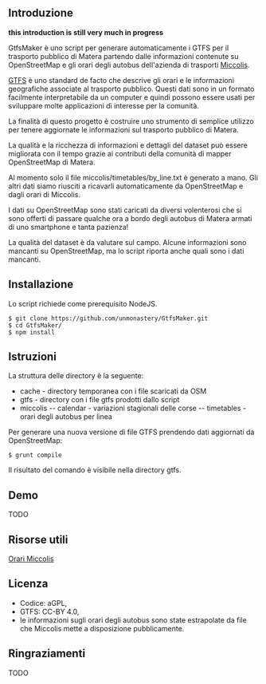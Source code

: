 ## Introduzione ##

__this introduction is still very much in progress__

GtfsMaker è uno script per generare automaticamente i GTFS per il trasporto pubblico di Matera partendo dalle informazioni contenute su OpenStreetMap e gli orari degli autobus dell'azienda di trasporti [Miccolis](http://www.miccolis-spa.it/).

[GTFS](https://developers.google.com/transit/gtfs/) è uno standard de facto che descrive gli orari e le informazioni geografiche associate al trasporto pubblico. Questi dati sono in un formato facilmente interpretabile da un computer e quindi possono essere usati per sviluppare molte applicazioni di interesse per la comunità.

La finalità di questo progetto è costruire uno strumento di semplice utilizzo per tenere aggiornate le informazioni sul trasporto pubblico di Matera.

La qualità e la ricchezza di informazioni e dettagli del dataset può essere migliorata con il tempo grazie ai contributi della comunità di mapper OpenStreetMap di Matera.

Al momento solo il file miccolis/timetables/by_line.txt è generato a mano. Gli altri dati siamo riusciti a ricavarli automaticamente da OpenStreetMap e dagli orari di Miccolis.

I dati su OpenStreetMap sono stati caricati da diversi volenterosi che si sono offerti di passare qualche ora a bordo degli autobus di Matera armati di uno smartphone e tanta pazienza!

La qualità del dataset è da valutare sul campo. Alcune informazioni sono mancanti su OpenStreetMap, ma lo script riporta anche quali sono i dati mancanti.

## Installazione ##

Lo script richiede come prerequisito NodeJS.

    $ git clone https://github.com/unmonastery/GtfsMaker.git
    $ cd GtfsMaker/
    $ npm install

## Istruzioni ##

La struttura delle directory è la seguente:

- cache - directory temporanea con i file scaricati da OSM
- gtfs  - directory con i file gtfs prodotti dallo script
- miccolis
-- calendar - variazioni stagionali delle corse
-- timetables - orari degli autobus per linea

Per generare una nuova versione di file GTFS prendendo dati aggiornati da OpenStreetMap:

    $ grunt compile

Il risultato del comando è visibile nella directory gtfs.

## Demo ##

TODO

## Risorse utili ##

[Orari Miccolis](https://docs.google.com/spreadsheets/d/1A328lZSG3Y9uSz8uSy2FNkstqgOhokbtgcCVSIB4a5o/edit#gid=234488140)

## Licenza ##

* Codice: aGPL,
* GTFS: CC-BY 4.0,
* le informazioni sugli orari degli autobus sono state estrapolate da file che Miccolis mette a disposizione pubblicamente.

## Ringraziamenti ##

TODO
